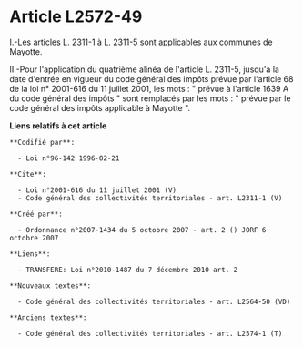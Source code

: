 # Article L2572-49

I.-Les articles L. 2311-1 à L. 2311-5 sont applicables aux communes de Mayotte. 

II.-Pour l'application du quatrième alinéa de l'article L. 2311-5, jusqu'à la date d'entrée en vigueur du code général des
impôts prévue par l'article 68 de la loi n° 2001-616 du 11 juillet 2001, les mots : " prévue à l'article 1639 A du code
général des impôts " sont remplacés par les mots : " prévue par le code général des impôts applicable à Mayotte ".

**Liens relatifs à cet article**

	**Codifié par**:

	  - Loi n°96-142 1996-02-21

	**Cite**:

	  - Loi n°2001-616 du 11 juillet 2001 (V)
	  - Code général des collectivités territoriales - art. L2311-1 (V)

	**Créé par**:

	  - Ordonnance n°2007-1434 du 5 octobre 2007 - art. 2 () JORF 6 octobre 2007

	**Liens**:

	  - TRANSFERE: Loi n°2010-1487 du 7 décembre 2010 art. 2

	**Nouveaux textes**:

	  - Code général des collectivités territoriales - art. L2564-50 (VD)

	**Anciens textes**:

	  - Code général des collectivités territoriales - art. L2574-1 (T)
